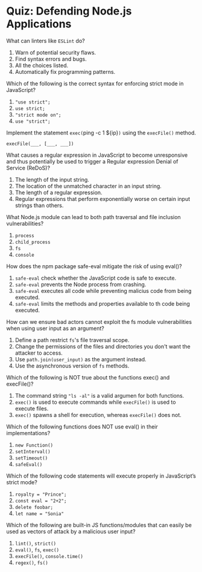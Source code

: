 # Quiz: Defending Node.js Applications

What can linters like `ESLint` do?

1. Warn of potential security flaws.
2. Find syntax errors and bugs.
3. All the choices listed.
4. Automatically fix programming patterns.

Which of the following is the correct syntax for enforcing strict mode in JavaScript?

1. `"use strict";`
2. `use strict;`
3. `"strict mode on";`
4. `use "strict";`

Implement the statement `exec(`ping -c 1 ${ip}`)` using the `execFile()` method.

```
execFile(___, [___, ___])
```

What causes a regular expression in JavaScript to become unresponsive and thus potentially be used to trigger a Regular expression Denial of Service (ReDoS)?

1. The length of the input string.
2. The location of the unmatched character in an input string.
3. The length of a regular expression.
4. Regular expressions that perform exponentially worse on certain input strings than others.

What Node.js module can lead to both path traversal and file inclusion vulnerabilities?

1. `process`
2. `child_process`
3. `fs`
4. `console`

How does the npm package safe-eval mitigate the risk of using eval()?

1. `safe-eval` check whether the JavaScript code is safe to execute.
2. `safe-eval` prevents the Node process from crashing.
3. `safe-eval` executes all code while preventing malicius code from being executed.
4. `safe-eval` limits the methods and properties available to th code being executed.

How can we ensure bad actors cannot exploit the fs module vulnerabilities when using user input as an argument?

1. Define a path restrict `fs`'s file traversal scope.
2. Change the permissions of the files and directories you don't want the attacker to access.
3. Use `path.join(user_input)` as the argument instead.
4. Use the asynchronous version of `fs` methods.

Which of the following is NOT true about the functions exec() and execFile()?

1. The command string `"ls -al"` is a valid argumen for both functions.
2. `exec()` is used to execute commands while `execFile()` is used to execute files.
3. `exec()` spawns a shell for execution, whereas `execFile()` does not.

Which of the following functions does NOT use eval() in their implementations?

1. `new Function()`
2. `setInterval()`
3. `setTimeout()`
4. `safeEval()`

Which of the following code statements will execute properly in JavaScript’s strict mode?

1. `royalty = "Prince";`
2. `const eval = "2+2";`
3. `delete foobar;`
4. `let name = "Sonia"`

Which of the following are built-in JS functions/modules that can easily be used as vectors of attack by a malicious user input?

1. `lint()`, `strict()`
2. `eval()`, `fs`, `exec()`
3. `execFile()`, `console.time()`
4. `regex()`, `fs()`

